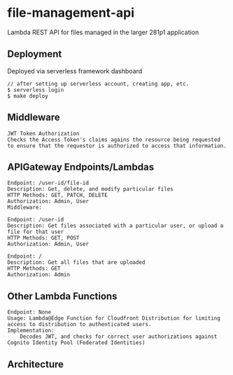 # file-management-api
Lambda REST API for files managed in the larger 281p1 application 

## Deployment
Deployed via serverless framework dashboard
```shell
// after setting up serverless account, creating app, etc.
$ serverless login
$ make deploy
```

## Middleware
```
JWT Token Authorization
Checks the Access Token's claims agains the resource being requested to ensure that the requestor is authorized to access that information.
```

## APIGateway Endpoints/Lambdas
```
Endpoint: /user-id/file-id
Description: Get, delete, and modify particular files
HTTP Methods: GET, PATCH, DELETE
Authorization: Admin, User
Middleware:
```

```
Endpoint: /user-id
Description: Get files associated with a particular user, or upload a file for that user
HTTP Methods: GET, POST
Authorization: Admin, User
```

```
Endpoint: /
Description: Get all files that are uploaded
HTTP Methods: GET 
Authorization: Admin
```

## Other Lambda Functions
```
Endpoint: None
Usage: Lambda@Edge Function for Cloudfront Distribution for limiting access to distribution to authenticated users.
Implementation:
    Decodes JWT, and checks for correct user authorizations against Cognito Identity Pool (Federated Identities)
```

## Architecture

